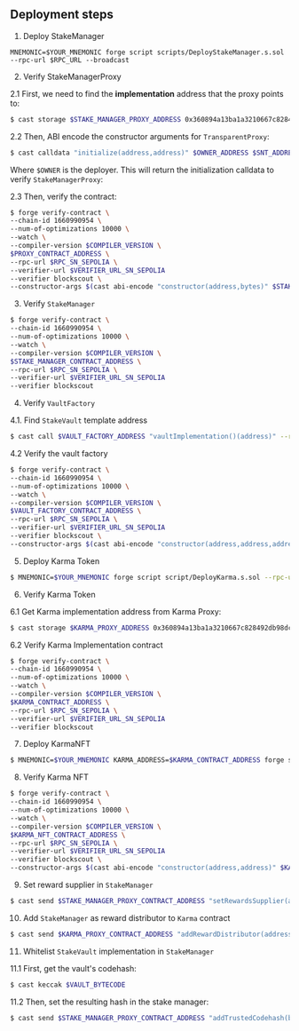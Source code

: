 ## Deployment steps

1. Deploy StakeManager

```
MNEMONIC=$YOUR_MNEMONIC forge script scripts/DeployStakeManager.s.sol --rpc-url $RPC_URL --broadcast
```

2. Verify StakeManagerProxy

2.1 First, we need to find the **implementation** address that the proxy points to:

```sh
$ cast storage $STAKE_MANAGER_PROXY_ADDRESS 0x360894a13ba1a3210667c828492db98dca3e2076cc3735a920a3ca505d382bbc --rpc-url $RPC_SN_SEPOLIA
```

2.2 Then, ABI encode the constructor arguments for `TransparentProxy`:

```sh
$ cast calldata "initialize(address,address)" $OWNER_ADDRESS $SNT_ADDRESS
```

Where `$OWNER` is the deployer. This will return the initialization calldata to verify `StakeManagerProxy`:

2.3 Then, verify the contract:

```sh
$ forge verify-contract \
--chain-id 1660990954 \
--num-of-optimizations 10000 \
--watch \
--compiler-version $COMPILER_VERSION \
$PROXY_CONTRACT_ADDRESS \
--rpc-url $RPC_SN_SEPOLIA \
--verifier-url $VERIFIER_URL_SN_SEPOLIA
--verifier blockscout \
--constructor-args $(cast abi-encode "constructor(address,bytes)" $STAKE_MANAGER_IMPL_ADDRESS $INITIALIZE_CALLDATA)
```

3. Verify `StakeManager`

```sh
$ forge verify-contract \
--chain-id 1660990954 \
--num-of-optimizations 10000 \
--watch \
--compiler-version $COMPILER_VERSION \
$STAKE_MANAGER_CONTRACT_ADDRESS \
--rpc-url $RPC_SN_SEPOLIA \
--verifier-url $VERIFIER_URL_SN_SEPOLIA
--verifier blockscout
```

4. Verify `VaultFactory`

4.1. Find `StakeVault` template address

```sh
$ cast call $VAULT_FACTORY_ADDRESS "vaultImplementation()(address)" --rpc-url $RPC_SN_SEPOLIA
```

4.2 Verify the vault factory

```sh
$ forge verify-contract \
--chain-id 1660990954 \
--num-of-optimizations 10000 \
--watch \
--compiler-version $COMPILER_VERSION \
$VAULT_FACTORY_CONTRACT_ADDRESS \
--rpc-url $RPC_SN_SEPOLIA \
--verifier-url $VERIFIER_URL_SN_SEPOLIA
--verifier blockscout \
--constructor-args $(cast abi-encode "constructor(address,address,address)" $OWNER_ADDRESS $STAKE_MANAGER_PROXY_CONTRACT_ADDRESS $VAULT_IMPL_ADDRESS)
```

5. Deploy Karma Token

```sh
$ MNEMONIC=$YOUR_MNEMONIC forge script script/DeployKarma.s.sol --rpc-url $RPC_SN_SEPOLIA --broadcast
```

6. Verify Karma Token

6.1 Get Karma implementation address from Karma Proxy:

```sh
$ cast storage $KARMA_PROXY_ADDRESS 0x360894a13ba1a3210667c828492db98dca3e2076cc3735a920a3ca505d382bbc --rpc-url $RPC_SN_SEPOLIA
```

6.2 Verify Karma Implementation contract

```sh
$ forge verify-contract \
--chain-id 1660990954 \
--num-of-optimizations 10000 \
--watch \
--compiler-version $COMPILER_VERSION \
$KARMA_CONTRACT_ADDRESS \
--rpc-url $RPC_SN_SEPOLIA \
--verifier-url $VERIFIER_URL_SN_SEPOLIA
--verifier blockscout
```

7. Deploy KarmaNFT

```sh
$ MNEMONIC=$YOUR_MNEMONIC KARMA_ADDRESS=$KARMA_CONTRACT_ADDRESS forge script scripts/DeployKarmaNFT.s.sol --rpc-url $RPC_SN_SEPOLIA --broadcast
```

8. Verify Karma NFT

```sh
$ forge verify-contract \
--chain-id 1660990954 \
--num-of-optimizations 10000 \
--watch \
--compiler-version $COMPILER_VERSION \
$KARMA_NFT_CONTRACT_ADDRESS \
--rpc-url $RPC_SN_SEPOLIA \
--verifier-url $VERIFIER_URL_SN_SEPOLIA
--verifier blockscout \
--constructor-args $(cast abi-encode "constructor(address,address)" $KARMA_CONTRACT_ADDRESS $METADATA_GENERATOR_ADDRESS)
```

9. Set reward supplier in `StakeManager`

```sh
$ cast send $STAKE_MANAGER_PROXY_CONTRACT_ADDRESS "setRewardsSupplier(address)" $KARMA_PROXY_ADDRESS --rpc-url $RPC_SN_SEPOLIA --mnemonic $YOUR_MNEMONIC
```

10. Add `StakeManager` as reward distributor to `Karma` contract

```sh
$ cast send $KARMA_PROXY_CONTRACT_ADDRESS "addRewardDistributor(address)" $STAKE_MANAGER_PROXY_CONTRACT_ADDRESS --rpc-url $RPC_SN_SEPOLIA --mnemonic $YOUR_MNEMONIC
```

11. Whitelist `StakeVault` implementation in `StakeManager`

11.1 First, get the vault's codehash:

```sh
$ cast keccak $VAULT_BYTECODE
```

11.2 Then, set the resulting hash in the stake manager:

```sh
$ cast send $STAKE_MANAGER_PROXY_CONTRACT_ADDRESS "addTrustedCodehash(bytes32,bool)" $STAKE_VAULT_CODE_HASH true --rpc-url $RPC_SN_SEPOLIA --mnemonic $YOUR_MNEMONIC
```
